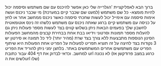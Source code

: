 
ברוך הבא לאפליקציית 'הגלרייה שלי
כאן אפשר  להיכנס עם שם משתמש וסיסמה יכול להיות מומצא- כל שם משתמש (למעט שם שכבר קיים במערכת)
מי שכבר ניכנס ועשה אימות סיסמה עם אימייל יכול לעשות שחכתי סיסמה כאשר ניכנס ממחשב אחר או לחץ על כניסה עם משתמש קיים
ברגע שאתה ניכנס עם משתמש כלשהו זה נינס אוטומאטית לחשבון שלך בפעמים הבאות
ניתן בשלוש קווים בצד לעשות מספר פעולות
ניתן גם להעלות מספר תמונות וסרטוני וידיאו בבת אחת בבחירת קבצים מהמחשב
הפעולות הסינון הנוספות מתבצעות ללא צורך בצד שרת (מהיר יותר)
ליד כל תמונה או סירטון יש 3 נקודות בצד לחיצה על זה תוציא תפריט לפעולות על הפריט
אחת הפעולות היא שיתוף הפריט עם משתמשים אחרים המשתמשים באתר.
בלחצן ימני ניתן להוריד את הפריט למחשב.
וכדאי לבדוק את דף 404 עבור כתובת url לא נכונה (כרגע במצב פרודקשן אז לשים את הurl שלו)


